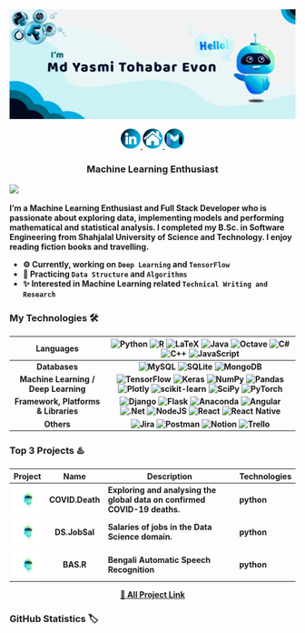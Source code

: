 <!-- MYTE GitHub Poster -->
<div class="github_poster">
    <img src="assets/github_poster.jpg" alt="">
</div>

<!-- Social Links design -->
<p align = "center">
    <a href = "https://www.linkedin.com/in/myte/" target="_blank">
        <img src="assets/linkedin.png" alt = "LinkedIn Icon">
    </a>
    <a href="#" target="_blank">
        <img src="assets/personal_website.png" alt = "Personal Website Icon">
    </a>
    <a href="https://mail.google.com/mail/?view=cm&fs=1&to=yasmi.tohabar@gmail.com" target="_blank">
        <img src="assets/gmail.png" alt = "Gmail Icon">
    </a>
</p>

<!-- Title  -->
<h3 align = "center"><b>Machine Learning Enthusiast</h3>

[![](https://visitcount.itsvg.in/api?id=myte21&icon=5&color=12)](https://visitcount.itsvg.in)

<!-- About Me  -->
I’m a **Machine Learning Enthusiast** and Full Stack Developer who is passionate about exploring data, 
implementing models and performing mathematical and statistical analysis. I completed my B.Sc. in 
**Software Engineering** from Shahjalal University of Science and Technology. I enjoy reading fiction books and travelling.

* ⚙️ Currently, working on `Deep Learning` and `TensorFlow`
* 📒 Practicing `Data Structure` and `Algorithms`
* ✨ Interested in **Machine Learning** related `Technical Writing and Research` 

<!-- Technologies -->
### My Technologies 🛠️
|            **Languages**             |                            ![Python](https://img.shields.io/badge/python-3670A0?style=for-the-badge&logo=python&logoColor=ffdd54)  ![R](https://img.shields.io/badge/r-%23276DC3.svg?style=for-the-badge&logo=r&logoColor=white) ![LaTeX](https://img.shields.io/badge/latex-%23008080.svg?style=for-the-badge&logo=latex&logoColor=white) ![Java](https://img.shields.io/badge/java-%23ED8B00.svg?style=for-the-badge&logo=java&logoColor=white) ![Octave](https://img.shields.io/badge/OCTAVE-darkblue?style=for-the-badge&logo=octave&logoColor=fcd683) ![C#](https://img.shields.io/badge/c%23-%23239120.svg?style=for-the-badge&logo=c-sharp&logoColor=white) ![C++](https://img.shields.io/badge/c++-%2300599C.svg?style=for-the-badge&logo=c%2B%2B&logoColor=white) ![JavaScript](https://img.shields.io/badge/javascript-%23323330.svg?style=for-the-badge&logo=javascript&logoColor=%23F7DF1E)                             |
|:------------------------------------:|:-----------------------------------------------------------------------------------------------------------------------------------------------------------------------------------------------------------------------------------------------------------------------------------------------------------------------------------------------------------------------------------------------------------------------------------------------------------------------------------------------------------------------------------------------------------------------------------------------------------------------------------------------------------------------------------------------------------------------------------------------------------------------------------------------------------------------------------------------------------------------------------------------------------------------------------:|
|            **Databases**             |                                                                                                                                                                                                                                                                                                 ![MySQL](https://img.shields.io/badge/mysql-%2300f.svg?style=for-the-badge&logo=mysql&logoColor=white) ![SQLite](https://img.shields.io/badge/sqlite-%2307405e.svg?style=for-the-badge&logo=sqlite&logoColor=white) ![MongoDB](https://img.shields.io/badge/MongoDB-%234ea94b.svg?style=for-the-badge&logo=mongodb&logoColor=white)                                                                                                                                                                                                                                                                                                 |
| **Machine Learning / Deep Learning** | ![TensorFlow](https://img.shields.io/badge/TensorFlow-%23FF6F00.svg?style=for-the-badge&logo=TensorFlow&logoColor=white) ![Keras](https://img.shields.io/badge/Keras-%23D00000.svg?style=for-the-badge&logo=Keras&logoColor=white) ![NumPy](https://img.shields.io/badge/numpy-%23013243.svg?style=for-the-badge&logo=numpy&logoColor=white)  ![Pandas](https://img.shields.io/badge/pandas-%23150458.svg?style=for-the-badge&logo=pandas&logoColor=white)  ![Plotly](https://img.shields.io/badge/Plotly-%233F4F75.svg?style=for-the-badge&logo=plotly&logoColor=white) ![scikit-learn](https://img.shields.io/badge/scikit--learn-%23F7931E.svg?style=for-the-badge&logo=scikit-learn&logoColor=white) ![SciPy](https://img.shields.io/badge/SciPy-%230C55A5.svg?style=for-the-badge&logo=scipy&logoColor=%white) ![PyTorch](https://img.shields.io/badge/PyTorch-%23EE4C2C.svg?style=for-the-badge&logo=PyTorch&logoColor=white) |
| **Framework, Platforms & Libraries** |              ![Django](https://img.shields.io/badge/django-%23092E20.svg?style=for-the-badge&logo=django&logoColor=white) ![Flask](https://img.shields.io/badge/flask-%23000.svg?style=for-the-badge&logo=flask&logoColor=white) ![Anaconda](https://img.shields.io/badge/Anaconda-%2344A833.svg?style=for-the-badge&logo=anaconda&logoColor=white) ![Angular](https://img.shields.io/badge/angular-%23DD0031.svg?style=for-the-badge&logo=angular&logoColor=white) ![.Net](https://img.shields.io/badge/.NET-5C2D91?style=for-the-badge&logo=.net&logoColor=white) ![NodeJS](https://img.shields.io/badge/node.js-6DA55F?style=for-the-badge&logo=node.js&logoColor=white) ![React](https://img.shields.io/badge/react-%2320232a.svg?style=for-the-badge&logo=react&logoColor=%2361DAFB)  ![React Native](https://img.shields.io/badge/react_native-%2320232a.svg?style=for-the-badge&logo=react&logoColor=%2361DAFB)              |
|              **Others**              |                                                                                                                                                                                                                                              ![Jira](https://img.shields.io/badge/jira-%230A0FFF.svg?style=for-the-badge&logo=jira&logoColor=white) ![Postman](https://img.shields.io/badge/Postman-FF6C37?style=for-the-badge&logo=postman&logoColor=white) ![Notion](https://img.shields.io/badge/Notion-%23000000.svg?style=for-the-badge&logo=notion&logoColor=white) ![Trello](https://img.shields.io/badge/Trello-%23026AA7.svg?style=for-the-badge&logo=Trello&logoColor=white)                                                                                                                                                                                                                                              |


<!-- Top 3 Selected Projects -->
### Top 3 Projects ♨️
|                         Project                          |    **Name**     | Description                                                           | Technologies |
|:--------------------------------------------------------:|:---------------:|-----------------------------------------------------------------------|--------------|
| <img src="assets/robot.png" style="width: 50px;" alt=""> | **COVID.Death** | Exploring and analysing the global data on confirmed COVID-19 deaths. | python       |
| <img src="assets/robot.png" style="width: 50px;" alt=""> |  **DS.JobSal**  | Salaries of jobs in the Data Science domain.                          | python       |
| <img src="assets/robot.png" style="width: 50px;" alt=""> |    **BAS.R**    | Bengali Automatic Speech Recognition                                  | python       |
<!-- Link to all the repo -->
<p align = "center">
    <a href = "https://github.com/MYTE21?tab=repositories&type=source" target="_blank">
        🔗 <b>All Project Link </b>
    </a> 
</p>


<!-- GitHub Statistics -->
### GitHub Statistics 🏷️
<img height="165em" src="https://github-readme-stats.vercel.app/api?username=myte21&theme=dark&hide_border=true&include_all_commits=false&count_private=true" alt="">
<img height="165em" src="https://github-readme-streak-stats.herokuapp.com/?user=myte21&theme=dark&hide_border=true" alt="">
<img height="260em" src="https://github-readme-stats.vercel.app/api/top-langs/?username=myte21&theme=dark&hide_border=true&include_all_commits=false&count_private=true" alt="">